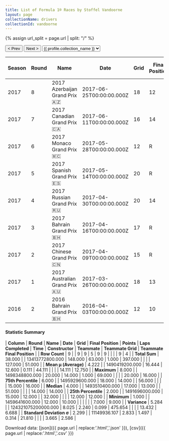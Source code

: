 ```yaml
---
title: List of Formula 1® Races by Stoffel Vandoorne
layout: page
collectionName: drivers
collectionId: vandoorne
---
```


{% assign url_split = page.url | split: "/" %}
<div id="collection-navigation">
<button onclick="selector.options[selector.selectedIndex-1].value && (window.location = selector.options[selector.selectedIndex-1].value);">&lt; Prev</button>
<button onclick="selector.options[selector.selectedIndex+1].value && (window.location = selector.options[selector.selectedIndex+1].value);">Next &gt;</button>
<select id="selector" onchange="this.options[this.selectedIndex].value && (window.location = this.options[this.selectedIndex].value);">
  {% for collectionId in site.data[page.collectionName].refs %}
    {% if collectionId == page.collectionId %}
      {% assign selected = "selected" %}
    {% else %}
      {% assign selected = "" %}
    {% endif %}
    {% assign profile = site.data[page.collectionName][collectionId].profile %}
    <option value="/f1/{{ page.collectionName }}/{{ collectionId }}/{{ url_split[4] }}" {{ selected }}>{{ profile.collection_name }}</option>
  {% endfor %}
</select>
</div>

| Season | Round | Name | Date | Grid | Final Position | Points | Laps Completed | Time | Constructor | Teammate | Teammate Grid | Teammate Final Position |
|--|--|--|--|--|--|--|--|--|--|--|--|--|
| 2017 | 8 | 2017 Azerbaijan Grand Prix 🇦🇿 | 2017-06-25T00:00:00.000Z | 18 | 12 | 0.0 | 51 | +1:32.160 | McLaren 🇬🇧 | [Fernando Alonso 🇪🇸](/f1/drivers/alonso) | 19 | 9 |
| 2017 | 7 | 2017 Canadian Grand Prix 🇨🇦 | 2017-06-11T00:00:00.000Z | 16 | 14 | 0.0 | 69 |   | McLaren 🇬🇧 | [Fernando Alonso 🇪🇸](/f1/drivers/alonso) | 12 | 16 |
| 2017 | 6 | 2017 Monaco Grand Prix 🇲🇨 | 2017-05-28T00:00:00.000Z | 12 | R | 0.0 | 66 |   | McLaren 🇬🇧 | [Jenson Button 🇬🇧](/f1/drivers/button) | 20 | R |
| 2017 | 5 | 2017 Spanish Grand Prix 🇪🇸 | 2017-05-14T00:00:00.000Z | 20 | R | 0.0 | 32 |   | McLaren 🇬🇧 | [Fernando Alonso 🇪🇸](/f1/drivers/alonso) | 7 | 12 |
| 2017 | 4 | 2017 Russian Grand Prix 🇷🇺 | 2017-04-30T00:00:00.000Z | 20 | 14 | 0.0 | 51 |   | McLaren 🇬🇧 | [Fernando Alonso 🇪🇸](/f1/drivers/alonso) | 15 | W |
| 2017 | 3 | 2017 Bahrain Grand Prix 🇧🇭 | 2017-04-16T00:00:00.000Z | 17 | R | 0.0 | 0 |   | McLaren 🇬🇧 | [Fernando Alonso 🇪🇸](/f1/drivers/alonso) | 15 | 14 |
| 2017 | 2 | 2017 Chinese Grand Prix 🇨🇳 | 2017-04-09T00:00:00.000Z | 15 | R | 0.0 | 17 |   | McLaren 🇬🇧 | [Fernando Alonso 🇪🇸](/f1/drivers/alonso) | 13 | R |
| 2017 | 1 | 2017 Australian Grand Prix 🇦🇺 | 2017-03-26T00:00:00.000Z | 18 | 13 | 0.0 | 55 |   | McLaren 🇬🇧 | [Fernando Alonso 🇪🇸](/f1/drivers/alonso) | 12 | R |
| 2016 | 2 | 2016 Bahrain Grand Prix 🇧🇭 | 2016-04-03T00:00:00.000Z | 12 | 10 | 1.0 | 56 |   | McLaren 🇬🇧 | [Jenson Button 🇬🇧](/f1/drivers/button) | 14 | R |

#### Statistic Summary

| **Column** | **Round** | **Name** | **Date** | **Grid** | **Final Position** | **Points** | **Laps Completed** | **Time** | **Constructor** | **Teammate** | **Teammate Grid** | **Teammate Final Position** |
| **Row Count** | 9 |  | 9 | 9 | 5 | 9 | 9 |  |  |  | 9 | 4 |
| **Total Sum** | 38.000 |  | 13413772800.000 | 148.000 | 63.000 | 1.000 | 397.000 |  |  |  | 127.000 | 51.000 |
| **Mean μ (Average)** | 4.222 |  | 1490419200.000 | 16.444 | 12.600 | 0.111 | 44.111 |  |  |  | 14.111 | 12.750 |
| **Maximum** | 8.000 |  | 1498348800.000 | 20.000 | 14.000 | 1.000 | 69.000 |  |  |  | 20.000 | 16.000 |
| **75th Percentile** | 6.000 |  | 1495929600.000 | 18.000 | 14.000 |  | 56.000 |  |  |  | 15.000 | 16.000 |
| **Median** | 4.000 |  | 1493510400.000 | 17.000 | 13.000 |  | 51.000 |  |  |  | 14.000 | 14.000 |
| **25th Percentile** | 2.000 |  | 1491696000.000 | 15.000 | 12.000 |  | 32.000 |  |  |  | 12.000 | 12.000 |
| **Minimum** | 1.000 |  | 1459641600.000 | 12.000 | 10.000 |  |  |  |  |  | 7.000 | 9.000 |
| **Variance** | 5.284 |  | 124321075200000.000 | 8.025 | 2.240 | 0.099 | 475.654 |  |  |  | 13.432 | 6.688 |
| **Standard Deviation σ** | 2.299 |  | 11149936.107 | 2.833 | 1.497 | 0.314 | 21.810 |  |  |  | 3.665 | 2.586 |

Download data: [json]({{ page.url | replace:'.html','.json' }}), [csv]({{ page.url | replace:'.html','.csv' }})
